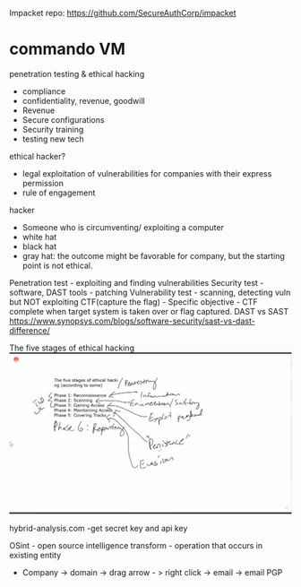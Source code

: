 Impacket repo: https://github.com/SecureAuthCorp/impacket

# commando VM

penetration testing & ethical hacking
- compliance
- confidentiality, revenue, goodwill
- Revenue
- Secure configurations
- Security training
- testing new tech

ethical hacker?
- legal exploitation of vulnerabilities for companies with their express permission
- rule of engagement

hacker
- Someone who is circumventing/ exploiting a computer
- white hat
- black hat
- gray hat: the outcome might be favorable for company, but the starting point is not ethical.

Penetration test
    - exploiting and finding vulnerabilities
Security test
    - software, DAST tools
    - patching
Vulnerability test
    - scanning, detecting vuln but NOT exploiting
CTF(capture the flag)
    - Specific objective
    - CTF complete when target system is taken over or flag captured.
DAST vs SAST 
https://www.synopsys.com/blogs/software-security/sast-vs-dast-difference/

The five stages of ethical hacking
![Five Stage](./assets/list.png)

hybrid-analysis.com
-get secret key and api key

OSint - open source intelligence
transform - operation that occurs in existing entity
- Company -> domain -> drag arrow - > right click -> email -> email PGP
